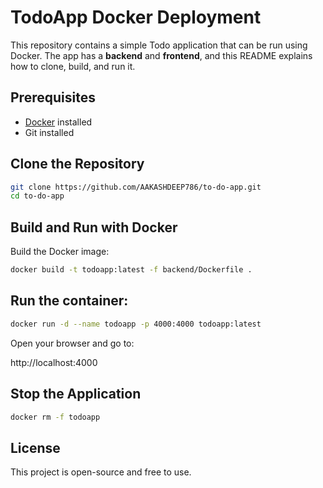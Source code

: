 # TodoApp Docker Deployment

This repository contains a simple Todo application that can be run using Docker. The app has a **backend** and **frontend**, and this README explains how to clone, build, and run it.

## Prerequisites

- [Docker](https://www.docker.com/get-started) installed
- Git installed

## Clone the Repository

```bash
git clone https://github.com/AAKASHDEEP786/to-do-app.git
cd to-do-app
```

## Build and Run with Docker
  Build the Docker image:

```bash
docker build -t todoapp:latest -f backend/Dockerfile .
```

## Run the container:
```bash
docker run -d --name todoapp -p 4000:4000 todoapp:latest
```

Open your browser and go to:

http://localhost:4000

## Stop the Application
```bash
docker rm -f todoapp
```
## License

This project is open-source and free to use.
